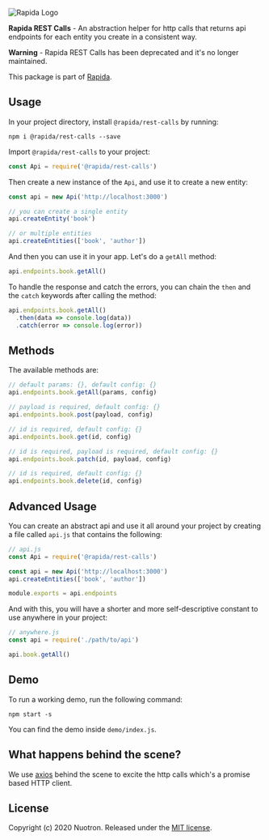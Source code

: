 ![Rapida Logo](https://user-images.githubusercontent.com/13030990/71755098-db251e80-2e91-11ea-8ce9-25349e6c087f.png)

**Rapida REST Calls** - An abstraction helper for http calls that returns api endpoints for each entity you create in a consistent way.

**Warning** - Rapida REST Calls has been deprecated and it's no longer maintained.

This package is part of [Rapida](https://github.com/yahiarefaiea/rapida).

## Usage
In your project directory, install `@rapida/rest-calls` by running:
```
npm i @rapida/rest-calls --save
```

Import `@rapida/rest-calls` to your project:
```js
const Api = require('@rapida/rest-calls')
```

Then create a new instance of the `Api`, and use it to create a new entity:
```js
const api = new Api('http://localhost:3000')

// you can create a single entity
api.createEntity('book')

// or multiple entities
api.createEntities(['book', 'author'])
```

And then you can use it in your app. Let's do a `getAll` method:
```js
api.endpoints.book.getAll()
```

To handle the response and catch the errors, you can chain the `then` and the `catch` keywords after calling the method:
```js
api.endpoints.book.getAll()
  .then(data => console.log(data))
  .catch(error => console.log(error))
```

## Methods
The available methods are:
```js
// default params: {}, default config: {}
api.endpoints.book.getAll(params, config)

// payload is required, default config: {}
api.endpoints.book.post(payload, config)

// id is required, default config: {}
api.endpoints.book.get(id, config)

// id is required, payload is required, default config: {}
api.endpoints.book.patch(id, payload, config)

// id is required, default config: {}
api.endpoints.book.delete(id, config)
```

## Advanced Usage
You can create an abstract api and use it all around your project by creating a file called `api.js` that contains the following:
```js
// api.js
const Api = require('@rapida/rest-calls')

const api = new Api('http://localhost:3000')
api.createEntities(['book', 'author'])

module.exports = api.endpoints
```

And with this, you will have a shorter and more self-descriptive constant to use anywhere in your project:
```js
// anywhere.js
const api = require('./path/to/api')

api.book.getAll()
```

## Demo
To run a working demo, run the following command:
```
npm start -s
```

You can find the demo inside `demo/index.js`.

## What happens behind the scene?
We use [axios](https://github.com/axios/axios) behind the scene to excite the http calls which's a promise based HTTP client.

## License
Copyright (c) 2020 Nuotron.
Released under the [MIT license](https://github.com/github/choosealicense.com/blob/gh-pages/LICENSE.md).
